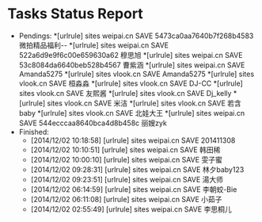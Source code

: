 Tasks Status Report
============

* Pendings:
    *[urlrule] sites weipai.cn SAVE 5473ca0aa7640b7f268b4583 微拍精品福利--
    *[urlrule] sites weipai.cn SAVE 522a6d9e9f6c00e659630a62 穆思旭
    *[urlrule] sites weipai.cn SAVE 53c8084da6640beb528b4567 曹紫涵
    *[urlrule] sites weipai.cn SAVE Amanda5275
    *[urlrule] sites vlook.cn SAVE Amanda5275
    *[urlrule] sites vlook.cn SAVE 桓淼淼
    *[urlrule] sites vlook.cn SAVE DJ-CC
    *[urlrule] sites vlook.cn SAVE 友熙酱
    *[urlrule] sites vlook.cn SAVE Dj_kelly
    *[urlrule] sites vlook.cn SAVE 米洁
    *[urlrule] sites vlook.cn SAVE 若含baby
    *[urlrule] sites vlook.cn SAVE 北娃大王
    *[urlrule] sites weipai.cn SAVE 544ecccaa8640bca4d8b458c 丽嫂zyk
* Finished:
    * [2014/12/02 10:18:58] [urlrule] sites weipai.cn SAVE 201411308
    * [2014/12/02 10:10:51] [urlrule] sites weipai.cn SAVE 韩田稀
    * [2014/12/02 10:00:10] [urlrule] sites weipai.cn SAVE 雯子蜜
    * [2014/12/02 09:28:31] [urlrule] sites weipai.cn SAVE 林夕baby123
    * [2014/12/02 09:23:51] [urlrule] sites weipai.cn SAVE 湯大师
    * [2014/12/02 06:14:59] [urlrule] sites weipai.cn SAVE 李朝蛟-Bie
    * [2014/12/02 06:11:08] [urlrule] sites weipai.cn SAVE 小茹子
    * [2014/12/02 02:55:49] [urlrule] sites weipai.cn SAVE 李思桐儿

